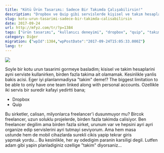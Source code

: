 ```yaml
---
title: "Kötü Ürün Tasarımı: Sadece Bir Takımda Çalışabilirsin!"
description: "Dropbox ve Quip gibi servislerde kişisel ve takım hesaplarını kullanırken sadece tek bir takıma üye olabilme kısıtlamasının kötü bir ürün tasarımı örneği olduğu ve bunun freelancerlar ile birden fazla proje yönetenler için yarattığı zorluklar."
slug: kotu-urun-tasarimi-sadece-bir-takimda-calisabilirsin
date: 2017-09-24
url: http://mfyz.com/tr/?p=1384
tags: ["ürün tasarımı", "kullanıcı deneyimi", "dropbox", "quip", "takım çalışması", "freelancer"]
category: Diğer
migration: {"wpId":1384,"wpPostDate":"2017-09-24T15:05:33.000Z"}
lang: tr
---
```


![](/images/archive/tr/2017/09/team-feature.png)

Soyle bir kotu urun tasarimi gormeye basladim; kisisel ve takim hesaplarini ayni serviste kullanirken, birden fazla takima ait olamamak. Kesinlikle yanlis bakis acisi. Eger iyi planlanmadiysa "takim" deme!? The biggest limitation to be able to only have one team linked along with personal accounts. Ozellikle iki servis bir suredir kafayi yedirtti bana;

*   Dropbox
*   Quip

Bu sirketler, calisan, milyonlarca freelancer'i dusunmuyor mu? Bircok freelancer, uzun soluklu projelerde, birden fazla takimda calisiyor. Ben freelancer degilim ama birden fazla sirket, urunum var ve hepsini ayri ayri organize edip servislerini ayri tutmayi seviyorum. Ama hem masa ustunde hem de mobil cihazlarda surekli cikis yapip tekrar giris yapmak yordu... Bu kesinlikle, her ay odedigim paranin karsiligi degil. Lutfen adam gibi yapin planladiginiz ozellige "takim" diyorsaniz...